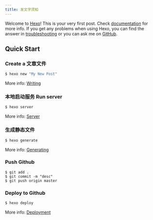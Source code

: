```yaml
---
title: 发文字须知
---
```

Welcome to [Hexo](https://hexo.io/)! This is your very first post. Check [documentation](https://hexo.io/docs/) for more info. If you get any problems when using Hexo, you can find the answer in [troubleshooting](https://hexo.io/docs/troubleshooting.html) or you can ask me on [GitHub](https://github.com/hexojs/hexo/issues).

## Quick Start

### Create a 文章文件

``` bash
$ hexo new "My New Post"
```

More info: [Writing](https://hexo.io/docs/writing.html)

### 本地启动服务 Run server

``` bash
$ hexo server
```

More info: [Server](https://hexo.io/docs/server.html)

### 生成静态文件

``` bash
$ hexo generate
```

More info: [Generating](https://hexo.io/docs/generating.html)

### Push Github

```shell
$ git add .
$ git commit -m "desc"
$ git push origin master
```



### Deploy to Github

``` bash
$ hexo deploy
```

More info: [Deployment](https://hexo.io/docs/one-command-deployment.html)

